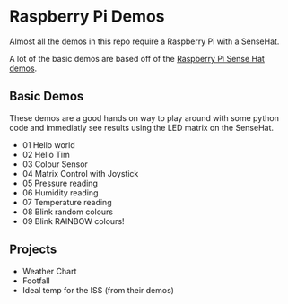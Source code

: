 # Raspberry Pi Demos

Almost all the demos in this repo require a Raspberry Pi with a SenseHat.

A lot of the basic demos are based off of the [Raspberry Pi Sense Hat demos](https://projects.raspberrypi.org/en/projects/getting-started-with-the-sense-hat).

## Basic Demos

These demos are a good hands on way to play around with some python code and immediatly see results using the LED matrix on the SenseHat.

- 01 Hello world
- 02 Hello Tim
- 03 Colour Sensor
- 04 Matrix Control with Joystick
- 05 Pressure reading
- 06 Humidity reading
- 07 Temperature reading
- 08 Blink random colours
- 09 Blink RAINBOW colours!

## Projects

- Weather Chart
- Footfall
- Ideal temp for the ISS (from their demos)
